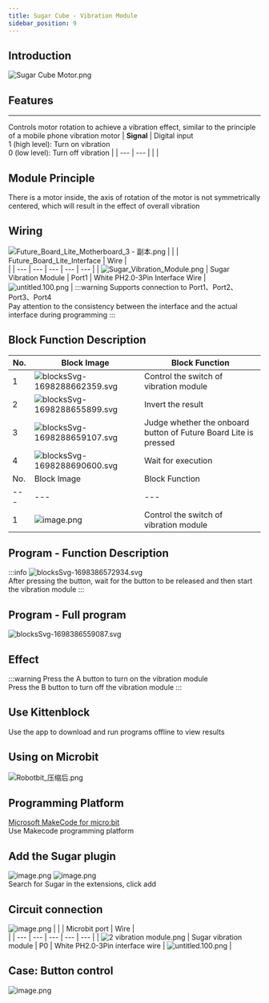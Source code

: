 ```yaml
---
title: Sugar Cube - Vibration Module
sidebar_position: 9
---
```


## Introduction
![Sugar Cube Motor.png](1698287532183-366309ef-d990-40b9-af37-553d1959ba62.png)


## Features
---
Controls motor rotation to achieve a vibration effect, similar to the principle of a mobile phone vibration motor
| **Signal** | Digital input<br />1 (high level): Turn on vibration<br />0 (low level): Turn off vibration |
| --- | --- |
|  |


##   Module Principle
There is a motor inside, the axis of rotation of the motor is not symmetrically centered, which will result in the effect of overall vibration


## Wiring
![Future_Board_Lite_Motherboard_3 - 副本.png](1698288934990-45c33ef9-8b83-4926-b5bb-f20911f5a61c.png)
|  |  | Future_Board_Lite_Interface | Wire | <br /> |
| --- | --- | --- | --- | --- |
| ![Sugar_Vibration_Module.png](1698287532183-366309ef-d990-40b9-af37-553d1959ba62.png) | Sugar Vibration Module | Port1 | White PH2.0-3Pin Interface Wire | ![untitled.100.png](1694663456622-fdd52039-7a0c-451f-96a0-feabdc797516.png) |
:::warning
Supports connection to Port1、Port2、Port3、Port4<br />Pay attention to the consistency between the interface and the actual interface during programming
:::


## Block Function Description
| No. | Block Image | Block Function |
| --- | --- | --- |
| 1 | ![blocksSvg-1698288662359.svg](1698288672210-7d7ffcfd-3a8a-4bb0-b0bb-dcb87f2f79ec.svg) | Control the switch of vibration module |
| 2 | ![blocksSvg-1698288655899.svg](1698288672218-8c89fb32-cbd8-4bfc-81a5-425cf48301e8.svg) | Invert the result |
| 3 | ![blocksSvg-1698288659107.svg](1698288672215-fd70e8f8-2f29-4af5-834c-5c1a2afd253b.svg) | Judge whether the onboard button of Future Board Lite is pressed |
| 4 | ![blocksSvg-1698288690600.svg](1698288698231-4e243cc3-abb1-44b2-a98b-45dbb31e4625.svg) | Wait for execution |
| No. | Block Image | Block Function |
| --- | --- | --- |
| 1 | ![image.png](1709707484378-a25c8e4d-3934-4a54-97e1-e9fcf550eba2.png) | Control the switch of vibration module |


## Program - Function Description
:::info
![blocksSvg-1698386572934.svg](1698386617088-f76066d3-3af9-45bb-a264-d35fe4b424aa.svg)<br />After pressing the button, wait for the button to be released and then start the vibration module
:::


## Program - Full program
![blocksSvg-1698386559087.svg](1698386587772-248dfcb9-f2e0-4924-b331-b04c33743980.svg)


## Effect
:::warning
Press the A button to turn on the vibration module<br />Press the B button to turn off the vibration module
:::


## Use Kittenblock
Use the app to download and run programs offline to view results


## Using on Microbit
![Robotbit_压缩后.png](1709112761000-c84282ba-fe71-45c1-8ad4-8e7f6fc4738f.png)


##   Programming Platform
[Microsoft MakeCode for micro:bit](https://makecode.microbit.org/#editor)<br />Use Makecode programming platform


##   Add the Sugar plugin
![image.png](1709111597414-08605e4f-d626-474f-9c07-ead8ba9f12f1.png)
![image.png](1709111641678-73b61119-c29c-4b48-add7-375ce9a15935.png)<br />Search for Sugar in the extensions, click add


## Circuit connection
![image.png](1709782569408-b31b39a1-d115-4f31-8315-a0240273e7bb.png)
| | | Microbit port | Wire | <br /> |
| --- | --- | --- | --- | --- |
| ![2 vibration module.png](1709792663875-77566f8d-5300-4a38-8017-9ee42410b1ba.png) | Sugar vibration module | P0 | White PH2.0-3Pin interface wire | ![untitled.100.png](1694663456622-fdd52039-7a0c-451f-96a0-feabdc797516.png) |


## Case: Button control
![image.png](1709707502504-c9f05ab2-f181-4582-aba0-8db581af2447.png)


